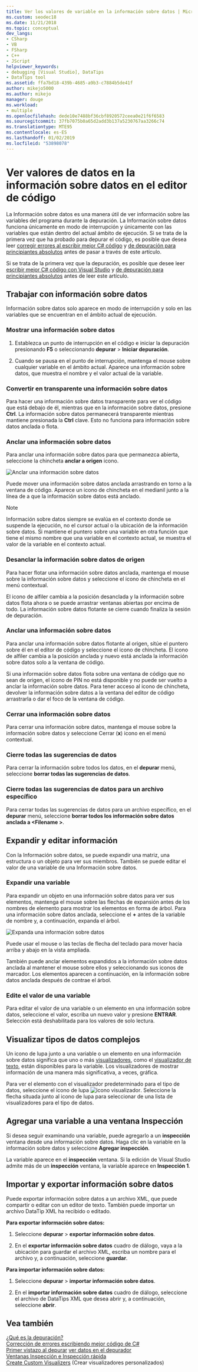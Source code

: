 ```yaml
---
title: Ver los valores de variable en la información sobre datos | Microsoft Docs
ms.custom: seodec18
ms.date: 11/21/2018
ms.topic: conceptual
dev_langs:
- CSharp
- VB
- FSharp
- C++
- JScript
helpviewer_keywords:
- debugging [Visual Studio], DataTips
- DataTips tool
ms.assetid: ffa7bd18-439b-4685-a9b3-c7884b5de41f
author: mikejo5000
ms.author: mikejo
manager: douge
ms.workload:
- multiple
ms.openlocfilehash: dede10e7488bf36cbf8920572ceea0e21f6f6583
ms.sourcegitcommit: 37fb7075b0a65d2add3b137a5230767aa3266c74
ms.translationtype: MTE95
ms.contentlocale: es-ES
ms.lasthandoff: 01/02/2019
ms.locfileid: "53898078"
---
```

# <a name="view-data-values-in-datatips-in-the-code-editor"></a>Ver valores de datos en la información sobre datos en el editor de código

La Información sobre datos es una manera útil de ver información sobre las variables del programa durante la depuración. La Información sobre datos funciona únicamente en modo de interrupción y únicamente con las variables que están dentro del actual ámbito de ejecución. Si se trata de la primera vez que ha probado para depurar el código, es posible que desea leer [corregir errores al escribir mejor C# código](../debugger/write-better-code-with-visual-studio.md) y [de depuración para principiantes absolutos](../debugger/debugging-absolute-beginners.md) antes de pasar a través de este artículo.

Si se trata de la primera vez que la depuración, es posible que desee leer [escribir mejor C# código con Visual Studio](../debugger/write-better-code-with-visual-studio.md) y [de depuración para principiantes absolutos](../debugger/debugging-absolute-beginners.md) antes de leer este artículo.
  
## <a name="work-with-datatips"></a>Trabajar con información sobre datos

Información sobre datos solo aparece en modo de interrupción y solo en las variables que se encuentran en el ámbito actual de ejecución.

### <a name="display-a-datatip"></a>Mostrar una información sobre datos  
  
1. Establezca un punto de interrupción en el código e iniciar la depuración presionando **F5** o seleccionando **depurar** > **Iniciar depuración**.
  
1. Cuando se pausa en el punto de interrupción, mantenga el mouse sobre cualquier variable en el ámbito actual. Aparece una información sobre datos, que muestra el nombre y el valor actual de la variable.

### <a name="make-a-datatip-transparent"></a>Convertir en transparente una información sobre datos  

Para hacer una información sobre datos transparente para ver el código que está debajo de él, mientras que en la información sobre datos, presione **Ctrl**. La información sobre datos permanecerá transparente mientras mantiene presionada la **Ctrl** clave. Esto no funciona para información sobre datos anclada o flota.  
### <a name="pin-a-datatip"></a>Anclar una información sobre datos

Para anclar una información sobre datos para que permanezca abierta, seleccione la chincheta **anclar a origen** icono. 

![Anclar una información sobre datos](../debugger/media/dbg-tips-data-tips-pinned.png "anclar una información sobre datos")

Puede mover una información sobre datos anclada arrastrando en torno a la ventana de código. Aparece un icono de chincheta en el medianil junto a la línea de a que la información sobre datos está anclado. 

>[!NOTE]
>Información sobre datos siempre se evalúa en el contexto donde se suspende la ejecución, no el cursor actual o la ubicación de la información sobre datos. Si mantiene el puntero sobre una variable en otra función que tiene el mismo nombre que una variable en el contexto actual, se muestra el valor de la variable en el contexto actual.
  
### <a name="unpin-a-datatip-from-source"></a>Desanclar la información sobre datos de origen

Para hacer flotar una información sobre datos anclada, mantenga el mouse sobre la información sobre datos y seleccione el icono de chincheta en el menú contextual. 

El icono de alfiler cambia a la posición desanclada y la información sobre datos flota ahora o se puede arrastrar ventanas abiertas por encima de todo. La información sobre datos flotante se cierre cuando finaliza la sesión de depuración.  
  
### <a name="repin-a-datatip"></a>Anclar una información sobre datos  
  
Para anclar una información sobre datos flotante al origen, sitúe el puntero sobre él en el editor de código y seleccione el icono de chincheta. El icono de alfiler cambia a la posición anclada y nuevo está anclada la información sobre datos solo a la ventana de código. 

Si una información sobre datos flota sobre una ventana de código que no sean de origen, el icono de PIN no está disponible y no puede ser vuelto a anclar la información sobre datos. Para tener acceso al icono de chincheta, devolver la información sobre datos a la ventana del editor de código arrastrarla o dar el foco de la ventana de código. 
  
### <a name="close-a-datatip"></a>Cerrar una información sobre datos  
  
Para cerrar una información sobre datos, mantenga el mouse sobre la información sobre datos y seleccione Cerrar (**x**) icono en el menú contextual.  
  
### <a name="close-all-datatips"></a>Cierre todas las sugerencias de datos  
  
Para cerrar la información sobre todos los datos, en el **depurar** menú, seleccione **borrar todas las sugerencias de datos**.  
  
### <a name="close-all-datatips-for-a-specific-file"></a>Cierre todas las sugerencias de datos para un archivo específico  
  
Para cerrar todas las sugerencias de datos para un archivo específico, en el **depurar** menú, seleccione **borrar todos los información sobre datos anclada a \<Filename >**.  
  
## <a name="expand-and-edit-information"></a>Expandir y editar información  
Con la Información sobre datos, se puede expandir una matriz, una estructura o un objeto para ver sus miembros. También se puede editar el valor de una variable de una Información sobre datos.  
  
### <a name="expand-a-variable"></a>Expandir una variable

Para expandir un objeto en una información sobre datos para ver sus elementos, mantenga el mouse sobre las flechas de expansión antes de los nombres de elemento para mostrar los elementos en forma de árbol. Para una información sobre datos anclada, seleccione el **+** antes de la variable de nombre y, a continuación, expanda el árbol. 

![Expanda una información sobre datos](../debugger/media/dbg-tour-data-tips.png "expandir una información sobre datos")

Puede usar el mouse o las teclas de flecha del teclado para mover hacia arriba y abajo en la vista ampliada. 

También puede anclar elementos expandidos a la información sobre datos anclada al mantener el mouse sobre ellos y seleccionando sus iconos de marcador. Los elementos aparecen a continuación, en la información sobre datos anclada después de contrae el árbol. 

### <a name="edit-the-value-of-a-variable"></a>Edite el valor de una variable

Para editar el valor de una variable o un elemento en una información sobre datos, seleccione el valor, escriba un nuevo valor y presione **ENTRAR**. Selección está deshabilitada para los valores de solo lectura.  

## <a name="visualize-complex-data-types"></a>Visualizar tipos de datos complejos  

Un icono de lupa junto a una variable o un elemento en una información sobre datos significa que uno o más [visualizadores](../debugger/create-custom-visualizers-of-data.md), como el [visualizador de texto](../debugger/string-visualizer-dialog-box.md), están disponibles para la variable. Los visualizadores de mostrar información de una manera más significativa, a veces, gráfica.
  
Para ver el elemento con el visualizador predeterminado para el tipo de datos, seleccione el icono de lupa ![icono visualizador](../debugger/media/dbg-tips-visualizer-icon.png "icono visualizador"). Seleccione la flecha situada junto al icono de lupa para seleccionar de una lista de visualizadores para el tipo de datos.  

## <a name="add-a-variable-to-a-watch-window"></a>Agregar una variable a una ventana Inspección  

Si desea seguir examinando una variable, puede agregarlo a un **inspección** ventana desde una información sobre datos. Haga clic en la variable en la información sobre datos y seleccione **Agregar inspección**. 

La variable aparece en el **inspección** ventana. Si la edición de Visual Studio admite más de un **inspección** ventana, la variable aparece en **Inspección 1**. 
  
## <a name="import-and-export-datatips"></a>Importar y exportar información sobre datos  

Puede exportar información sobre datos a un archivo XML, que puede compartir o editar con un editor de texto. También puede importar un archivo DataTip XML ha recibido o editado. 
  
**Para exportar información sobre datos:** 
  
1. Seleccione **depurar** > **exportar información sobre datos**.  
   
1. En el **exportar información sobre datos** cuadro de diálogo, vaya a la ubicación para guardar el archivo XML, escriba un nombre para el archivo y, a continuación, seleccione **guardar**.  
  
**Para importar información sobre datos:** 
  
1. Seleccione **depurar** > **importar información sobre datos**.  
   
1. En el **importar información sobre datos** cuadro de diálogo, seleccione el archivo de DataTips XML que desea abrir y, a continuación, seleccione **abrir**.  

## <a name="see-also"></a>Vea también  
 [¿Qué es la depuración?](../debugger/what-is-debugging.md)  
 [Corrección de errores escribiendo mejor código de C#](../debugger/write-better-code-with-visual-studio.md)  
 [Primer vistazo al depurar](../debugger/debugger-feature-tour.md) [ver datos en el depurador](../debugger/viewing-data-in-the-debugger.md)   
 [Ventanas Inspección e Inspección rápida](../debugger/watch-and-quickwatch-windows.md)   
 [Create Custom Visualizers](../debugger/create-custom-visualizers-of-data.md) (Crear visualizadores personalizados)   
